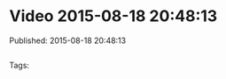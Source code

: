
# Video 2015-08-18 20:48:13

Published: 2015-08-18 20:48:13

<video controls="controls" autoplay="autoplay" src="https://vimeo.com/136606856" type="video/mp4" width="0" height="0"></video>

Tags: 
